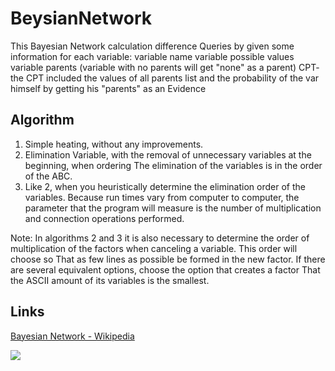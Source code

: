# BeysianNetwork

This Bayesian Network calculation difference Queries by given some information for each variable:
variable name
variable possible values
variable parents (variable with no parents will get "none" as a parent)
CPT- the CPT included the values of all parents list and the probability of the var himself by getting his "parents" as an Evidence 

## Algorithm 

1. Simple heating, without any improvements.
2. Elimination Variable, with the removal of unnecessary variables at the beginning, when ordering The elimination of the variables is in the order of the ABC.
3. Like 2, when you heuristically determine the elimination order of the variables.
Because run times vary from computer to computer, the parameter that the program will measure is the number of multiplication and connection operations performed.

Note: In algorithms 2 and 3 it is also necessary to determine the order of multiplication of the factors when canceling a variable. This order will choose so That as few lines as possible be formed in the new factor. If there are several equivalent options, choose the option that creates a factor That the ASCII amount of its variables is the smallest.

## Links

[Bayesian Network - Wikipedia](https://en.wikipedia.org/wiki/Bayesian_network)

![](https://encrypted-tbn0.gstatic.com/images?q=tbn:ANd9GcRZnzooVhotsU3CjvAzkm_Az2UP3BpUAp3DAQ&usqp=CAU)
